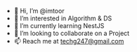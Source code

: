 - 👋 Hi, I’m @imtoor
- 👀 I’m interested in Algorithm & DS
- 🌱 I’m currently learning NestJS
- 💞️ I’m looking to collaborate on a Project
- 📫 Reach me at techg247@gmail.com

<!---
imtoor/imtoor is a ✨ special ✨ repository because its `README.md` (this file) appears on your GitHub profile.
You can click the Preview link to take a look at your changes.
--->
